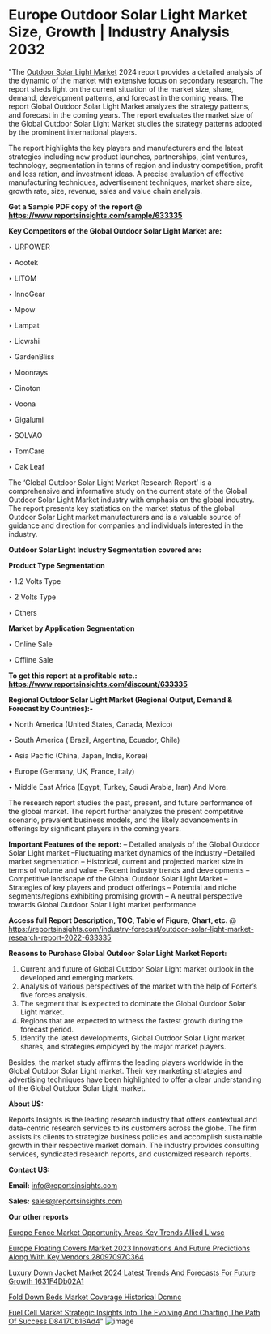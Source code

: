 # Europe Outdoor Solar Light Market Size, Growth | Industry Analysis 2032

"The <a href=https://www.reportsinsights.com/sample/633335>Outdoor Solar Light Market</a> 2024 report provides a detailed analysis of the dynamic of the market with extensive focus on secondary research. The report sheds light on the current situation of the market size, share, demand, development patterns, and forecast in the coming years. The report Global Outdoor Solar Light Market analyzes the strategy patterns, and forecast in the coming years. The report evaluates the market size of the Global Outdoor Solar Light Market studies the strategy patterns adopted by the prominent international players.

The report highlights the key players and manufacturers and the latest strategies including new product launches, partnerships, joint ventures, technology, segmentation in terms of region and industry competition, profit and loss ration, and investment ideas. A precise evaluation of effective manufacturing techniques, advertisement techniques, market share size, growth rate, size, revenue, sales and value chain analysis.

<strong>Get a Sample PDF copy of the report @ <a href=https://www.reportsinsights.com/sample/633335 style=color:#0000ff;>https://www.reportsinsights.com/sample/633335</a></strong>

<strong>Key Competitors of the Global Outdoor Solar Light Market are:</strong>

‣ URPOWER

‣ Aootek

‣ LITOM

‣ InnoGear

‣ Mpow

‣ Lampat

‣ Licwshi

‣ GardenBliss

‣ Moonrays

‣ Cinoton

‣ Voona

‣ Gigalumi

‣ SOLVAO

‣ TomCare

‣ Oak Leaf

The ‘Global Outdoor Solar Light Market Research Report’ is a comprehensive and informative study on the current state of the Global Outdoor Solar Light Market industry with emphasis on the global industry. The report presents key statistics on the market status of the global Outdoor Solar Light market manufacturers and is a valuable source of guidance and direction for companies and individuals interested in the industry.

<strong>Outdoor Solar Light Industry Segmentation covered are:</strong>

<strong>Product Type Segmentation</strong>

‣    1.2 Volts Type

‣ 2 Volts Type

‣ Others

<strong>Market by Application Segmentation</strong>

‣   Online Sale

‣ Offline Sale

<strong>To get this report at a profitable rate.: <a href=https://www.reportsinsights.com/discount/633335 style=color:#0000ff;>https://www.reportsinsights.com/discount/633335</a></strong>

<strong>Regional Outdoor Solar Light Market (Regional Output, Demand &amp; Forecast by Countries):-</strong>

• North America (United States, Canada, Mexico)

• South America ( Brazil, Argentina, Ecuador, Chile)

• Asia Pacific (China, Japan, India, Korea)

• Europe (Germany, UK, France, Italy)

• Middle East Africa (Egypt, Turkey, Saudi Arabia, Iran) And More.

The research report studies the past, present, and future performance of the global market. The report further analyzes the present competitive scenario, prevalent business models, and the likely advancements in offerings by significant players in the coming years.

<strong>Important Features of the report:</strong>
– Detailed analysis of the Global Outdoor Solar Light market
–Fluctuating market dynamics of the industry
–Detailed market segmentation
– Historical, current and projected market size in terms of volume and value
– Recent industry trends and developments
– Competitive landscape of the Global Outdoor Solar Light Market
– Strategies of key players and product offerings
– Potential and niche segments/regions exhibiting promising growth
– A neutral perspective towards Global Outdoor Solar Light market performance

<strong>Access full Report Description, TOC, Table of Figure, Chart, etc. </strong>@   <a href=https://reportsinsights.com/industry-forecast/outdoor-solar-light-market-research-report-2022-633335 style=color:#0000ff;>https://reportsinsights.com/industry-forecast/outdoor-solar-light-market-research-report-2022-633335</a>

<strong>Reasons to Purchase Global Outdoor Solar Light Market Report:</strong>
1. Current and future of Global Outdoor Solar Light market outlook in the developed and emerging markets.
2. Analysis of various perspectives of the market with the help of Porter’s five forces analysis.
3. The segment that is expected to dominate the Global Outdoor Solar Light market.
4. Regions that are expected to witness the fastest growth during the forecast period.
5. Identify the latest developments, Global Outdoor Solar Light market shares, and strategies employed by the major market players.

Besides, the market study affirms the leading players worldwide in the Global Outdoor Solar Light market. Their key marketing strategies and advertising techniques have been highlighted to offer a clear understanding of the Global Outdoor Solar Light market.

<strong><strong>About US</strong>:</strong>

Reports Insights is the leading research industry that offers contextual and data-centric research services to its customers across the globe. The firm assists its clients to strategize business policies and accomplish sustainable growth in their respective market domain. The industry provides consulting services, syndicated research reports, and customized research reports.

<strong>Contact US:</strong>

<p class=><b>Email:</b> <a href=mailto:info@reportsinsights.com>info@reportsinsights.com</a></p>
<p class=><b>Sales:</b> <a href=mailto:sales@reportsinsights.com>sales@reportsinsights.com</a></p>

<strong>Our other reports</strong>

<a href=https://www.linkedin.com/pulse/europe-fence-market-opportunity-areas-key-trends-allied-llwsc/>Europe Fence Market Opportunity Areas Key Trends Allied Llwsc</a>

<a href=https://medium.com/@shindeaaswini6/europe-floating-covers-market-2023-innovations-and-future-predictions-along-with-key-vendors-28097097c364>Europe Floating Covers Market 2023 Innovations And Future Predictions Along With Key Vendors 28097097C364</a>

<a href=https://medium.com/@aneetapatil1234/luxury-down-jacket-market-2024-latest-trends-and-forecasts-for-future-growth-1631f4db02a1>Luxury Down Jacket Market 2024 Latest Trends And Forecasts For Future Growth 1631F4Db02A1</a>

<a href=https://www.linkedin.com/pulse/fold-down-beds-market-coverage-historical-dcmnc/>Fold Down Beds Market Coverage Historical Dcmnc</a>

<a href=https://medium.com/@anuragakarte041/fuel-cell-market-strategic-insights-into-the-evolving-and-charting-the-path-of-success-d8417cb16ad4>Fuel Cell Market Strategic Insights Into The Evolving And Charting The Path Of Success D8417Cb16Ad4</a>"
![image](https://github.com/aakesh123242/RIMarket/assets/158431203/b6b1717a-5d82-40d2-a8c9-3597d7607924)
